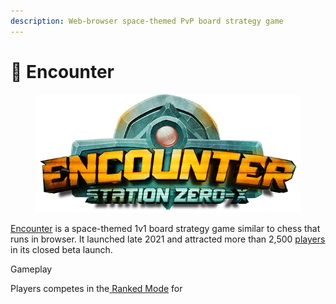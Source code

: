 ```yaml
---
description: Web-browser space-themed PvP board strategy game
---
```


# 🚀 Encounter

<figure><img src="../../.gitbook/assets/FI5hnbqX0AQ-aMw.png" alt=""><figcaption></figcaption></figure>

[Encounter](https://encounter.station0x.com) is a space-themed 1v1 board strategy game similar to chess that runs in browser. It launched late 2021 and attracted more than 2,500 [players](community-and-statistics.md) in its closed beta launch.



Gameplay

Players competes in the[ Ranked Mode](gameplay/game-modes.md) for&#x20;
